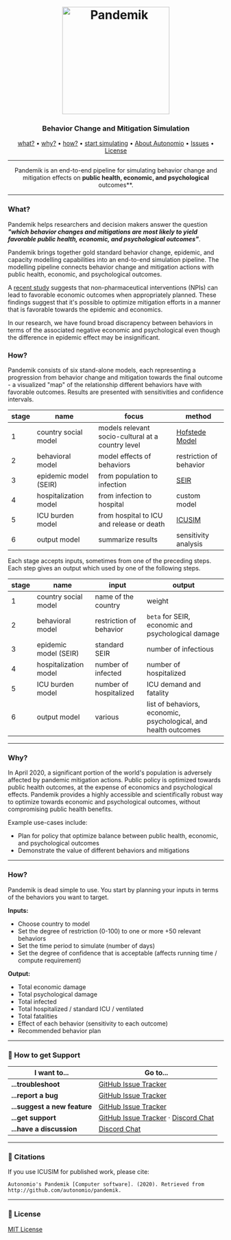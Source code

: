 <h1 align="center">
  <br>
  <a href="http://autonom.io"><img src="https://raw.githubusercontent.com/autonomio/pandemik/master/assets/logo.png" alt="Pandemik" width="250"></a>
  <br>
</h1>

<h3 align="center">Behavior Change and Mitigation Simulation</h3>

<p align="center">
  <a href="#what">what?</a> •
  <a href="#why">why?</a> •
  <a href="#how">how?</a> •
  <a href="#start-simulating">start simulating</a> •
  <a href="https://autonom.io">About Autonomio</a> •
  <a href="https://github.com/autonomio/ICUSIM/issues">Issues</a> •
  <a href="#License">License</a>
</p>
<hr>
<p align="center">
Pandemik is an end-to-end pipeline for simulating behavior change and mitigation effects on <b>public health, economic, and psychological</b> outcomes**.</p>
<hr>

### What?

Pandemik helps researchers and decision makers answer the question **_"which behavior changes and mitigations are most likely to yield favorable public health, economic, and psychological outcomes"_**.

Pandemik brings together gold standard behavior change, epidemic, and capacity modelling capabilities into an end-to-end simulation pipeline. The modelling pipeline connects behavior change and mitigation actions with public health, economic, and psychological outcomes. 

A [recent study](https://papers.ssrn.com/sol3/papers.cfm?abstract_id=3561560) suggests that non-pharmaceutical interventions (NPIs) can lead to favorable economic outcomes when appropriately planned. These findings suggest that it's possible to optimize mitigation efforts in a manner that is favorable towards the epidemic and economics. 

In our research, we have found broad discrapency between behaviors in terms of the associated negative economic and psychological even though the difference in epidemic effect may be insignificant. 

### How? 

Pandemik consists of six stand-alone models, each representing a progression from behavior change and mitigation towards the final outcome - a visualized "map" of the relationship different behaviors have with favorable outcomes. Results are presented with sensitivities and confidence intervals. 

stage | name | focus | method 
--- | --- | --- | --- 
1 | country social model | models relevant socio-cultural at a country level | [Hofstede Model](https://www.hofstede-insights.com/product/compare-countries/)
2 | behavioral model | model effects of behaviors | restriction of behavior  | custom model
3 | epidemic model (SEIR) | from population to infection | [SEIR](http://www.public.asu.edu/~hnesse/classes/seir.html)
4 | hospitalization model | from infection to hospital | custom model
5 | ICU burden model | from hospital to ICU and release or death | [ICUSIM](https://github.com/autonomio/ICUSIM)
6 | output model | summarize results | sensitivity analysis

Each stage accepts inputs, sometimes from one of the preceding steps. Each step gives an output which used by one of the following steps. 

stage | name | input | output
--- | --- | --- | ---
1 | country social model | name of the country | weight
2 | behavioral model | restriction of behavior  | `beta` for SEIR, economic and psychological damage
3 | epidemic model (SEIR) | standard SEIR | number of infectious
4 | hospitalization model | number of infected | number of hospitalized
5 | ICU burden model | number of hospitalized | ICU demand and fatality
6 | output model | various | list of behaviors, economic, psychological, and health outcomes 

<hr>

### Why?

In April 2020, a significant portion of the world's population is adversely affected by pandemic mitigation actions. Public policy is optimized towards public health outcomes, at the expense of economics and psychological effects. Pandemik provides a highly accessible and scientifically robust way to optimize towards economic and psychological outcomes, without compromising public health benefits.

Example use-cases include:

- Plan for policy that optimize balance between public health, economic, and psychological outcomes
- Demonstrate the value of different behaviors and mitigations

<hr>

### How?

Pandemik is dead simple to use. You start by planning your inputs in terms of the behaviors you want to target.

**Inputs:**

- Choose country to model
- Set the degree of restriction (0-100) to one or more +50 relevant behaviors
- Set the time period to simulate (number of days)
- Set the degree of confidence that is acceptable (affects running time / compute requirement) 

**Output:**

- Total economic damage
- Total psychological damage
- Total infected
- Total hospitalized / standard ICU / ventilated
- Total fatalities
- Effect of each behavior (sensitivity to each outcome)
- Recommended behavior plan

<hr>

### 💬 How to get Support

| I want to...                     | Go to...                                                  |
| -------------------------------- | ---------------------------------------------------------- |
| **...troubleshoot**           | [GitHub Issue Tracker]                   |
| **...report a bug**           | [GitHub Issue Tracker]                                     |
| **...suggest a new feature**  | [GitHub Issue Tracker]                                     |
| **...get support**            | [GitHub Issue Tracker]  · [Discord Chat]                         |
| **...have a discussion**      | [Discord Chat]                                            |

<hr>

### 📢 Citations

If you use ICUSIM for published work, please cite:

`Autonomio's Pandemik [Computer software]. (2020). Retrieved from http://github.com/autonomio/pandemik.`

<hr>

### 📃 License

[MIT License](https://github.com/autonomio/pandemik/blob/master/LICENSE)

[github issue tracker]: https://github.com/automio/pandemik/issues
[discord chat]: https://discord.gg/p6C2Ju

